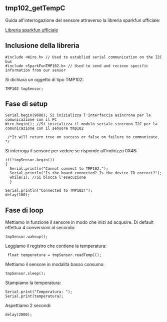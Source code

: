 ## tmp102_getTempC

Guida all'interrogazione del sensore attraverso la libreria sparkfun ufficiale:

[Libreria sparkfun ufficiale](https://github.com/sparkfun/SparkFun_TMP102_Arduino_Library)

## Inclusione della libreria

    #include <Wire.h> // Used to establied serial communication on the I2C bus
    #include <SparkFunTMP102.h> // Used to send and recieve specific information from our sensor

Si dichiara un oggetto di tipo TMP102:

    TMP102 tmpSensor;

## Fase di setup

    Serial.begin(9600); Si inizializza l'interfaccia asincrona per la comunicazione con il PC
    Wire.begin(); //Si inizializza il modulo seriale sincrono I2C per la comunicazione con il sensore tmp102

     /*It will return true on success or false on failure to communicate. */

Si interroga il sensore per vedere se risponde all'indirizzo 0X48:
     
    if(!tmpSensor.begin())
    {
      Serial.println("Cannot connect to TMP102.");
      Serial.println("Is the board connected? Is the device ID correct?");
      while(1); //Si blocca l'esecuzione
      }
      
    Serial.println("Connected to TMP102!");
    delay(100);


## Fase di loop

Mettiamo in funzione il sensore in modo che inizi ad acqusire. Di default effettua 4 conversioni al secondo:

     
    tmpSensor.wakeup();

Leggiamo il registro che contiene la temperatura:

     float temperatura = tmpSensor.readTempC();

Mettiamo il sensore in modalità basso consumo:

    tmpSensor.sleep();

Stampiamo la temperatura:

    Serial.print("Temperatura: ");
    Serial.print(temperatura);

Aspettiamo 2 secondi:

    delay(2000);

  



